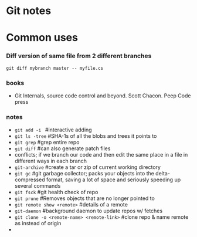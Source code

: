 # Git notes

# Common uses
### Diff version of same file from 2 different branches
`git diff mybranch master -- myfile.cs`



### books

- Git Internals, source code control and beyond. Scott Chacon. Peep Code press


### notes

- `git add -i ` #interactive adding
- `git ls -tree` #SHA-1s of all the blobs and trees it points to
- `git grep` #grep entire repo
- `git diff` #can also generate patch files
- conflicts; if we branch our code and then edit the same place in a file in different ways in each branch
- `git-archive` #create a tar or zip of current working directory
- `git gc` #git garbage collector; packs your objects into the delta-compressed format, saving  a lot of space and seriously speeding up several commands
- `git fsck` #git health check of repo
- `git prune` #Removes objects that are no longer pointed to
- `git remote show <remote>` #details of a remote
- `git-daemon` #background daemon to update repos w/ fetches
- `git clone -o <remote-name> <remote-link>` #clone repo & name remote as <remote-name> instead of origin
- 
